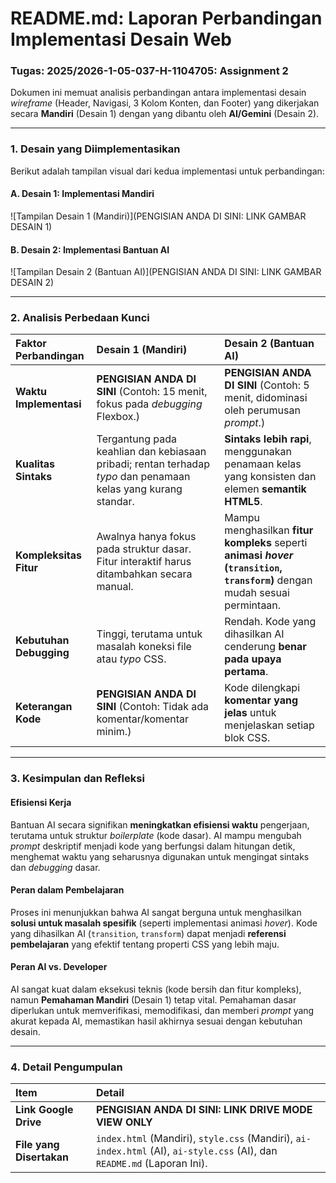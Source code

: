 # README.md: Laporan Perbandingan Implementasi Desain Web

### Tugas: 2025/2026-1-05-037-H-1104705: Assignment 2

Dokumen ini memuat analisis perbandingan antara implementasi desain *wireframe* (Header, Navigasi, 3 Kolom Konten, dan Footer) yang dikerjakan secara **Mandiri** (Desain 1) dengan yang dibantu oleh **AI/Gemini** (Desain 2).

---

### 1. Desain yang Diimplementasikan

Berikut adalah tampilan visual dari kedua implementasi untuk perbandingan:

#### A. Desain 1: Implementasi Mandiri
![Tampilan Desain 1 (Mandiri)](PENGISIAN ANDA DI SINI: LINK GAMBAR DESAIN 1)

#### B. Desain 2: Implementasi Bantuan AI
![Tampilan Desain 2 (Bantuan AI)](PENGISIAN ANDA DI SINI: LINK GAMBAR DESAIN 2)

---

### 2. Analisis Perbedaan Kunci

| Faktor Perbandingan | Desain 1 (Mandiri) | Desain 2 (Bantuan AI) |
| :--- | :--- | :--- |
| **Waktu Implementasi** | **PENGISIAN ANDA DI SINI** (Contoh: 15 menit, fokus pada *debugging* Flexbox.) | **PENGISIAN ANDA DI SINI** (Contoh: 5 menit, didominasi oleh perumusan *prompt*.) |
| **Kualitas Sintaks** | Tergantung pada keahlian dan kebiasaan pribadi; rentan terhadap *typo* dan penamaan kelas yang kurang standar. | **Sintaks lebih rapi**, menggunakan penamaan kelas yang konsisten dan elemen **semantik HTML5**. |
| **Kompleksitas Fitur** | Awalnya hanya fokus pada struktur dasar. Fitur interaktif harus ditambahkan secara manual. | Mampu menghasilkan **fitur kompleks** seperti **animasi *hover* (`transition`, `transform`)** dengan mudah sesuai permintaan. |
| **Kebutuhan Debugging**| Tinggi, terutama untuk masalah koneksi file atau *typo* CSS. | Rendah. Kode yang dihasilkan AI cenderung **benar pada upaya pertama**. |
| **Keterangan Kode** | **PENGISIAN ANDA DI SINI** (Contoh: Tidak ada komentar/komentar minim.) | Kode dilengkapi **komentar yang jelas** untuk menjelaskan setiap blok CSS. |

---

### 3. Kesimpulan dan Refleksi

#### Efisiensi Kerja
Bantuan AI secara signifikan **meningkatkan efisiensi waktu** pengerjaan, terutama untuk struktur *boilerplate* (kode dasar). AI mampu mengubah *prompt* deskriptif menjadi kode yang berfungsi dalam hitungan detik, menghemat waktu yang seharusnya digunakan untuk mengingat sintaks dan *debugging* dasar.

#### Peran dalam Pembelajaran
Proses ini menunjukkan bahwa AI sangat berguna untuk menghasilkan **solusi untuk masalah spesifik** (seperti implementasi animasi *hover*). Kode yang dihasilkan AI (`transition`, `transform`) dapat menjadi **referensi pembelajaran** yang efektif tentang properti CSS yang lebih maju.

#### Peran AI vs. Developer
AI sangat kuat dalam eksekusi teknis (kode bersih dan fitur kompleks), namun **Pemahaman Mandiri** (Desain 1) tetap vital. Pemahaman dasar diperlukan untuk memverifikasi, memodifikasi, dan memberi *prompt* yang akurat kepada AI, memastikan hasil akhirnya sesuai dengan kebutuhan desain.

---

### 4. Detail Pengumpulan

| Item | Detail |
| :--- | :--- |
| **Link Google Drive** | **PENGISIAN ANDA DI SINI: LINK DRIVE MODE VIEW ONLY** |
| **File yang Disertakan** | `index.html` (Mandiri), `style.css` (Mandiri), `ai-index.html` (AI), `ai-style.css` (AI), dan `README.md` (Laporan Ini). |
